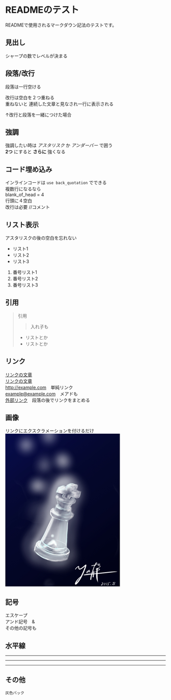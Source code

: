 # READMEのテスト

READMEで使用されるマークダウン記法のテストです。   

## 見出し
シャープの数でレベルが決まる  

## 段落/改行

段落は一行空ける

改行は空白を２つ重ねる  
重ねないと
連続した文章と見なされ一行に表示される  

↑改行と段落を一緒につけた場合

## 強調

強調したい時は *アスタリスク* か _アンダーバー_ で囲う  
**2つ** にすると __さらに__ 強くなる  

## コード埋め込み

インラインコードは `use back_quotation` でできる  
複数行になるなら  
    blank_of_head = 4  
    行頭に４空白  
    改行は必要 //コメント  


## リスト表示

アスタリスクの後の空白を忘れない
* リスト1
* リスト2
* リスト3

1. 番号リスト1
2. 番号リスト2
3. 番号リスト3

## 引用

> 引用  
> > 入れ子も  
> * リストとか
> * リストとか

## リンク

[リンクの文章](http://codechord.com/2012/01/readme-markdown/)  
[リンクの文章](http://codechord.com/2012/01/readme-markdown/ "リンクテキスト")  
<http://example.com>　単純リンク  
<example@example.com>　メアドも  
[外部リンク][rink]　段落の後でリンクをまとめる  

[rink]: http://codechord.com/2012/01/readme-markdown/ "リンクテキスト"  

## 画像

リンクにエクスクラメーションを付けるだけ  
![Alt text](WeakKing0.jpg "Optional title")  

## 記号

エスケープ  
アンド記号　&amp;  
その他の記号も  

## 水平線

***
---
--------------------------

## その他

```
灰色バック
```
